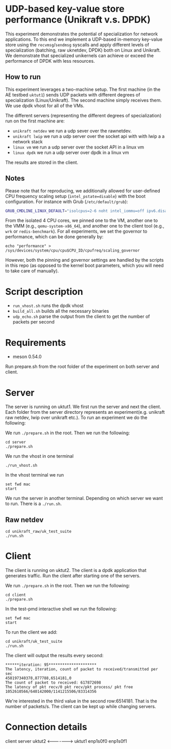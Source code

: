 # UDP-based key-value store performance (Unikraft v.s. DPDK)

This experiment demonstrates the potential of specialization for
network applications. To this end we implement a UDP-based in-memory
key-value store using the `recvmsg`/`sendmsg` syscalls and apply
different levels of specialization (batching, raw uknetdev, DPDK) both
on Linux and Unikraft. We demonstrate that specialized unikernels can
achieve or exceed the performance of DPDK with less resources.

## How to run

This experiment leverages a two-machine setup. The first machine (in
the AE testbed `uktut1`) sends UDP packets with different degrees of
specialization (Linux/Unikraft). The second machine simply receives
them. We use dpdk vhost for all of the VMs.

The different servers (representing the different degrees of
specialization) run on the first machine are:
* `unikraft netdev` we run a udp sever over the rawnetdev.
* `unikraft lwip` we run a udp server over the socket api with with lwip a a network stack
* `linux vm` we run a udp server over the socket API in a linux vm
* `linux dpdk` we run a udp server over dpdk in a linux vm

The results are stored in the client.

## Notes

Please note that for reproducing, we additionally allowed for user-defined CPU
frequency scaling setup (`intel_pstate=disable`) with the boot configuration.
For instance with Grub (`/etc/default/grub`):

``` bash
GRUB_CMDLINE_LINUX_DEFAULT="isolcpus=2-6 noht intel_iommu=off ipv6.disable=1 intel_pstate=disable"
```

From the isolated 4 CPU cores, we pinned one to the VM, another one to the VMM
(e.g., `qemu-system-x86_64`), and another one to the client tool (e.g., `wrk` or
`redis-benchmark`).  For all experiments, we set the governor to performance,
which can be done generally by:

```
echo "performance" > /sys/devices/system/cpu/cpu$CPU_ID/cpufreq/scaling_governor
```

However, both the pinning and governor settings are handled by the scripts in
this repo (as opposed to the kernel boot parameters, which you will need to take
care of manually).

# Script description

* `run_vhost.sh` runs the dpdk vhost
* `build_all.sh` builds all the necessary binaries
* `udp_echo.sh` parse the output from the client to get the number of packets per second

# Requirements

* meson 0.54.0

Run prepare.sh from the root folder of the experiment on both server and client.

# Server

The server is running on uktut1. We first run the server and next the
client. Each folder from the server directory represents an
experiment(e.g. unikraft raw netdev, lwip over unikraft etc.). To run
an experiment we do the following:

We run `./prepare.sh` in the root. Then we run the following:
```
cd server
./prepare.sh 
```

We run the vhost in one terminal
```
./run_vhost.sh
```
In the vhost terminal we run
```
set fwd mac
start
```

We run the server in another terminal. Depending on which server we want to run. There is a `./run.sh`. 

## Raw netdev
```
cd unikraft_raw/uk_test_suite
./run.sh
```


# Client
The client is running on uktut2. The client is a dpdk application that generates traffic. Run the client after starting one of the servers.

We run `./prepare.sh` in the root. Then we run the following:
```
cd client
./prepare.sh
```

In the test-pmd interactive shell we run the following:
```
set fwd mac
start
```

To run the client we add:
```
cd unikraft/uk_test_suite
./run.sh
```

The client will output the results every second:
```
******iteration: 95*********************                
The latency, iteration, count of packet to received/transmitted per sec
458197340378,877788,6514181,0                           
The count of packet to received: 617872698                             
The latency of pkt recv/0 pkt recv/pkt process/ pkt free
1052610566/640142000/1141215506/83314356  
```
We're interested in the third value in the second row:6514181. That 
is the number of packets/s. The client can be kept up while changing servers.

# Connection details
client                server
uktut2      <-------> uktut1
enp1s0f0 	      enp1s0f1
